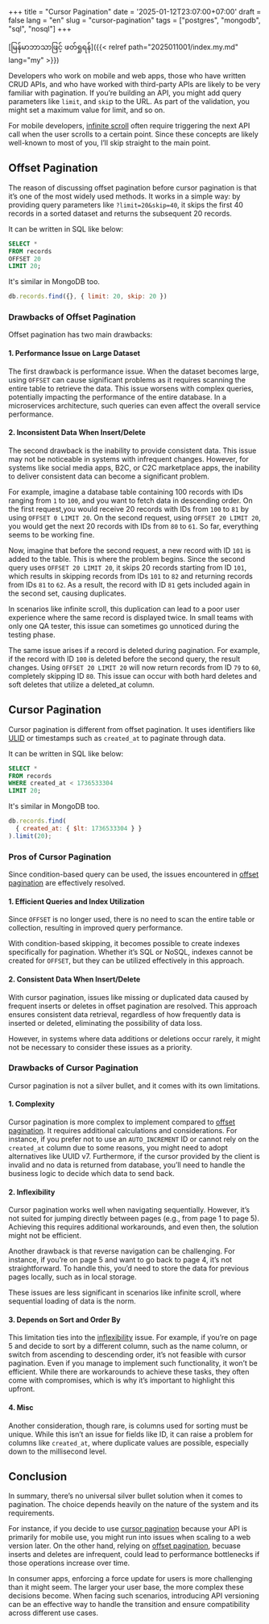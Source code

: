 +++
title = "Cursor Pagination"
date = '2025-01-12T23:07:00+07:00'
draft = false
lang = "en"
slug = "cursor-pagination"
tags = ["postgres", "mongodb", "sql", "nosql"]
+++

[မြန်မာဘာသာဖြင့် ဖတ်ရှုရန်]({{< relref path="2025011001/index.my.md" lang="my" >}})

Developers who work on mobile and web apps, those who have written CRUD APIs, and who have worked with third-party APIs are likely to be very familiar with pagination. If you’re building an API, you might add query parameters like `limit`, and `ski`p to the URL. As part of the validation, you might set a maximum value for limit, and so on.

For mobile developers, [infinite scroll](https://en.wiktionary.org/wiki/infinite_scroll) often require triggering the next API call when the user scrolls to a certain point. Since these concepts are likely well-known to most of you, I’ll skip straight to the main point.

## Offset Pagination
The reason of discussing offset pagination before cursor pagination is that it’s one of the most widely used methods. It works in a simple way: by providing query parameters like `?limit=20&skip=40`, it skips the first 40 records in a sorted dataset and returns the subsequent 20 records.

It can be written in SQL like below:
```sql
SELECT *
FROM records
OFFSET 20
LIMIT 20;
```

It's similar in MongoDB too.
```javascript
db.records.find({}, { limit: 20, skip: 20 })
```

### Drawbacks of Offset Pagination
Offset pagination has two main drawbacks:

#### 1. Performance Issue on Large Dataset
The first drawback is performance issue. When the dataset becomes large, using `OFFSET` can cause significant problems as it requires scanning the entire table to retrieve the data. This issue worsens with complex queries, potentially impacting the performance of the entire database. In a microservices architecture, such queries can even affect the overall service performance.

#### 2. Inconsistent Data When Insert/Delete
The second drawback is the inability to provide consistent data. This issue may not be noticeable in systems with infrequent changes. However, for systems like social media apps, B2C, or C2C marketplace apps, the inability to deliver consistent data can become a significant problem.

For example, imagine a database table containing 100 records with IDs ranging from `1` to `100`, and you want to fetch data in descending order. On the first request,you would receive 20 records with IDs from `100` to `81` by using `OFFSET 0 LIMIT 20`. On the second request, using `OFFSET 20 LIMIT 20`, you would get the next 20 records with IDs from `80` to `61`. So far, everything seems to be working fine.

Now, imagine that before the second request, a new record with ID `101` is added to the table. This is where the problem begins. Since the second query uses `OFFSET 20 LIMIT 20`, it skips 20 records starting from ID `101`, which results in skipping records from IDs `101` to `82` and returning records from IDs `81` to `62`. As a result, the record with ID `81` gets included again in the second set, causing duplicates.

In scenarios like infinite scroll, this duplication can lead to a poor user experience where the same record is displayed twice. In small teams with only one QA tester, this issue can sometimes go unnoticed during the testing phase.

The same issue arises if a record is deleted during pagination. For example, if the record with ID `100` is deleted before the second query, the result changes. Using `OFFSET 20 LIMIT 20` will now return records from ID `79` to `60`, completely skipping ID `80`. This issue can occur with both hard deletes and soft deletes that utilize a deleted_at column.

## Cursor Pagination
Cursor pagination is different from offset pagination. It uses identifiers like [ULID](https://github.com/ulid/spec) or timestamps such as `created_at` to paginate through data.

It can be written in SQL like below:
```sql
SELECT *
FROM records
WHERE created_at < 1736533304
LIMIT 20;
```

It's similar in MongoDB too.
```javascript
db.records.find(
  { created_at: { $lt: 1736533304 } }
).limit(20);
```

### Pros of Cursor Pagination
Since condition-based query can be used, the issues encountered in [offset pagination](#offset-pagination) are effectively resolved.

#### 1. Efficient Queries and Index Utilization
Since `OFFSET` is no longer used, there is no need to scan the entire table or collection, resulting in improved query performance.

With condition-based skipping, it becomes possible to create indexes specifically for pagination. Whether it’s SQL or NoSQL, indexes cannot be created for `OFFSET`, but they can be utilized effectively in this approach.

#### 2. Consistent Data When Insert/Delete
With cursor pagination, issues like missing or duplicated data caused by frequent inserts or deletes in offset pagination are resolved. This approach ensures consistent data retrieval, regardless of how frequently data is inserted or deleted, eliminating the possibility of data loss.

However, in systems where data additions or deletions occur rarely, it might not be necessary to consider these issues as a priority.

### Drawbacks of Cursor Pagination
Cursor pagination is not a silver bullet, and it comes with its own limitations.

#### 1. Complexity
Cursor pagination is more complex to implement compared to [offset pagination](#offset-pagination). It requires additional calculations and considerations. For instance, if you prefer not to use an `AUTO_INCREMENT` ID or cannot rely on the `created_at` column due to some reasons, you might need to adopt alternatives like UUID v7. Furthermore, if the cursor provided by the client is invalid and no data is returned from database, you’ll need to handle the business logic to decide which data to send back.

#### 2. Inflexibility
Cursor pagination works well when navigating sequentially. However, it’s not suited for jumping directly between pages (e.g., from page 1 to page 5). Achieving this requires additional workarounds, and even then, the solution might not be efficient.

Another drawback is that reverse navigation can be challenging. For instance, if you’re on page 5 and want to go back to page 4, it’s not straightforward. To handle this, you’d need to store the data for previous pages locally, such as in local storage.

These issues are less significant in scenarios like infinite scroll, where sequential loading of data is the norm.

#### 3. Depends on Sort and Order By
This limitation ties into the [inflexibility](#2-inflexibility) issue. For example, if you’re on page 5 and decide to sort by a different column, such as the name column, or switch from ascending to descending order, it’s not feasible with cursor pagination. Even if you manage to implement such functionality, it won’t be efficient. While there are workarounds to achieve these tasks, they often come with compromises, which is why it’s important to highlight this upfront.

#### 4. Misc
Another consideration, though rare, is columns used for sorting must be unique. While this isn’t an issue for fields like ID, it can raise a problem for columns like `created_at`, where duplicate values are possible, especially down to the millisecond level.

## Conclusion
In summary, there’s no universal silver bullet solution when it comes to pagination. The choice depends heavily on the nature of the system and its requirements.

For instance, if you decide to use [cursor pagination](#cursor-pagination) because your API is primarily for mobile use, you might run into issues when scaling to a web version later. On the other hand, relying on [offset pagination](#offset-pagination), becuase inserts and deletes are infrequent, could lead to performance bottlenecks if those operations increase over time.

In consumer apps, enforcing a force update for users is more challenging than it might seem. The larger your user base, the more complex these decisions become. When facing such scenarios, introducing API versioning can be an effective way to handle the transition and ensure compatibility across different use cases.
